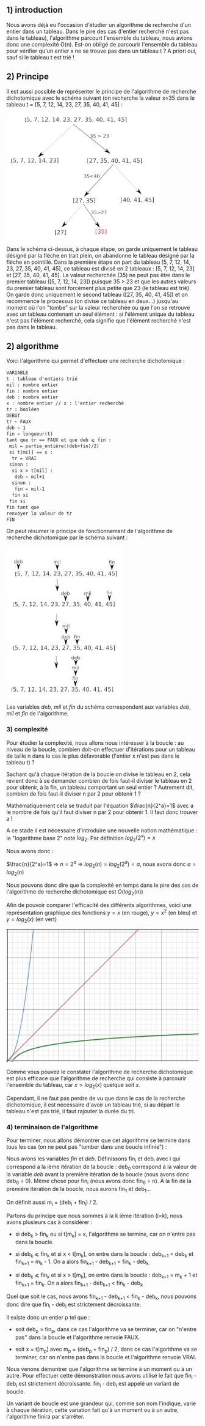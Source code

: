 ## 1) introduction

Nous avons déjà eu l'occasion d'étudier un algorithme de recherche d'un entier dans un tableau. Dans le pire des cas (l'entier recherché n'est pas dans le tableau), l'algorithme parcourt l'ensemble du tableau, nous avions donc une complexité O(n). Est-on obligé de parcourir l'ensemble du tableau pour vérifier qu'un entier x ne se trouve pas dans un tableau t ? A priori oui, sauf si le tableau t est trié !

## 2) Principe

Il est aussi possible de représenter le principe de l'algorithme de recherche dichotomique avec le schéma suivant (on recherche la valeur x=35 dans le tableau t =  [5, 7, 12, 14, 23, 27, 35, 40, 41, 45] :

![](img/c30c_1.jpg)

Dans le schéma ci-dessus, à chaque étape, on garde uniquement le tableau désigné par la flèche en trait plein, on abandonne le tableau désigné par la flèche en pointillé. Dans la première étape on part du tableau [5, 7, 12, 14, 23, 27, 35, 40, 41, 45], ce tableau est divisé en 2 tableaux :  [5, 7, 12, 14, 23] et [27, 35, 40, 41, 45]. La valeur recherchée (35) ne peut pas être dans le premier tableau ([5, 7, 12, 14, 23]) puisque 35 > 23 et que les autres valeurs du premier tableau sont forcément plus petite que 23 (le tableau est trié). On garde donc uniquement le second tableau ([27, 35, 40, 41, 45]) et on recommence le processus (on divise ce tableau en deux...) jusqu'au moment où l'on "tombe" sur la valeur recherchée ou que l'on se retrouve avec un tableau contenant un seul élément : si l'élément unique du tableau n'est pas l'élément recherché, cela signifie que l'élément recherché n'est pas dans le tableau.

## 2) algorithme

Voici l'algorithme qui permet d'effectuer une recherche dichotomique :

```
VARIABLE
t : tableau d'entiers trié
mil : nombre entier
fin : nombre entier
deb : nombre entier
x : nombre entier // x : l'entier recherché
tr : booléen
DEBUT
tr ← FAUX
deb ← 1
fin ← longueur(t)
tant que tr == FAUX et que deb ⩽ fin :
 mil ← partie_entière((deb+fin)/2)
 si t[mil] == x :
  tr = VRAI
 sinon :
  si x > t[mil] :
   deb ← mil+1
  sinon :
   fin ← mil-1
  fin si
 fin si
fin tant que
renvoyer la valeur de tr
FIN
```

On peut résumer le principe de fonctionnement de l'algorithme de recherche dichotomique par le schéma suivant :

![](img/c30c_2.jpg)

Les variables *deb*, *mil* et *fin* du schéma correspondent aux variables *deb*, *mil* et *fin* de l'algorithme.

### 3) complexité

Pour étudier la complexité, nous allons nous intéresser à la boucle : au niveau de la boucle, combien doit-on effectuer d'itérations pour un tableau de taille n dans le cas le plus défavorable (l'entier x n'est pas dans le tableau t) ?

Sachant qu'à chaque itération de la boucle on divise le tableau en 2, cela revient donc à se demander combien de fois faut-il diviser le tableau en 2 pour obtenir, à la fin, un tableau comportant un seul entier ? Autrement dit, combien de fois faut-il diviser n par 2 pour obtenir 1 ?

Mathématiquement cela se traduit par l'équation $\frac{n}{2^a}=1$ avec a le nombre de fois qu'il faut diviser n par 2 pour obtenir 1. Il faut donc trouver a !

A ce stade il est nécessaire d'introduire une nouvelle notion mathématique : le "logarithme base 2" noté $log_2$. Par définition $log_2(2^x)=x$

Nous avons donc :

$\frac{n}{2^a}=1$ => $n=2^a$ => $log_2(n)=log_2(2^a)=a$, nous avons donc $a=log_2(n)$
			
Nous pouvons donc dire que la complexité en temps dans le pire des cas de l'algorithme de recherche dichotomique est $O(log_2(n))$
			
Afin de pouvoir comparer l'efficacité des différents algorithmes, voici une représentation graphique des fonctions $y=x$ (en rouge), $y=x^2$ (en bleu) et $y=log_2(x)$ (en vert)

![](img/c30c_3.png)

Comme vous pouvez le constater l'algorithme de recherche dichotomique est plus efficace que l'algorithme de recherche qui consiste à parcourir l'ensemble du tableau, car $x>log_2(x)$ quelque soit $x$.

Cependant, il ne faut pas perdre de vu que dans le cas de la recherche dichotomique, il est nécessaire d'avoir un tableau trié, si au départ le tableau n'est pas trié, il faut rajouter la durée du tri.
				
### 4) terminaison de l'algorithme

Pour terminer, nous allons démontrer que cet algorithme se termine dans tous les cas (on ne peut pas "tomber dans une boucle infinie") :
			
Nous avons les variables *fin* et *deb*. Définissons fin<sub>i</sub> et deb<sub>i</sub> avec i qui correspond à la ième itération de la boucle : deb<sub>0</sub> correspond à la valeur de la variable *deb* avant la première itération de la boucle (nous avons donc deb<sub>0</sub> = 0). Même chose pour fin<sub>i</sub> (nous avons donc fin<sub>0</sub> = n). À la fin de la première itération de la boucle, nous aurons fin<sub>1</sub> et deb<sub>1</sub>...
		
On définit aussi m<sub>i</sub> = (deb<sub>i</sub> + fin<sub>i</sub>) / 2.
		
Partons du principe que nous sommes à la k ième itération (i=k), nous avons plusieurs cas à considérer :
			
- si deb<sub>k</sub> > fin<sub>k</sub> ou si t[m<sub>k</sub>] = x, l'algorithme se termine, car on n'entre pas dans la boucle.
				
- si deb<sub>k</sub> ⩽ fin<sub>k</sub> et si x < t[m<sub>k</sub>], on entre dans la boucle : deb<sub>k+1</sub> = deb<sub>k</sub> et fin<sub>k+1</sub> = m<sub>k</sub> - 1. On a alors fin<sub>k+1</sub> - deb<sub>k+1</sub> < fin<sub>k</sub> - deb<sub>k</sub>
				
- si deb<sub>k</sub> ⩽ fin<sub>k</sub> et si x > t[m<sub>k</sub>], on entre dans la boucle : deb<sub>k+1</sub> = m<sub>k</sub> + 1 et fin<sub>k+1</sub> = fin<sub>k</sub>. On a alors fin<sub>k+1</sub> - deb<sub>k+1</sub> < fin<sub>k</sub> - deb<sub>k</sub>
			
Quel que soit le cas, nous avons fin<sub>k+1</sub> - deb<sub>k+1</sub> < fin<sub>k</sub> - deb<sub>k</sub>, nous pouvons donc dire que fin<sub>i</sub> - deb<sub>i</sub> est strictement décroissante.

Il existe donc un entier p tel que :
			
- soit deb<sub>p</sub> > fin<sub>p</sub>, dans ce cas l'algorithme va se terminer, car on "n'entre pas" dans la boucle et l'algorithme renvoie FAUX.
				
- soit x = t[m<sub>p</sub>] avec m<sub>p</sub> = (deb<sub>p</sub> + fin<sub>p</sub>) / 2, dans ce cas l'algorithme va se terminer, car on n'entre pas dans la boucle et l'algorithme renvoie VRAI.
	
Nous venons démontrer que l'algorithme se termine à un moment ou à un autre. Pour effectuer cette démonstration nous avons utilisé le fait que fin<sub>i</sub> - deb<sub>i</sub> est strictement décroissante. fin<sub>i</sub> - deb<sub>i</sub> est appelé un variant de boucle. 

Un variant de boucle est une grandeur qui, comme son nom l'indique, varie à chaque itération, cette variation fait qu'à un moment ou à un autre, l'algorithme finira par s'arrêter.